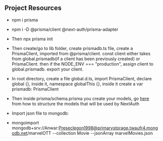 ## Project Resources

- npm i prisma
- npm i -D @prisma/client @next-auth/prisma-adapter
- Then npx prisma init
- Then create/go to lib folder, create prismadb.ts file, create a PrismaClient, imported from @prisma/client. const client either takes from global.prismadb(if a client has been previously created) or PrismaClient. then if the NODE_ENV === "production", assign client to global.prismadb. export your client.
- In root directory, create a file global.d.ts, import PrismaClient, declare global {}, inside it, namespace globalThis {}, inside it create a var prismadb: PrismaClient
- Then inside prisma/schema.prisma you create your models, go [here](https://authjs.dev/reference/adapter/prisma) from how to structure the models that will be used by NextAuth

- Import json file to mongodb:
- mongoimport mongodb+srv://Anwar:Preseclegon1998@primarystorage.twaufr4.mongodb.net/marvelOTT --collection Movie --jsonArray marvelMovies.json
